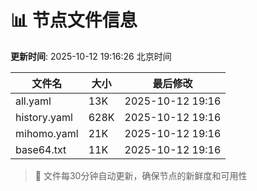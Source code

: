 # 📊 节点文件信息

**更新时间**: 2025-10-12 19:16:26 北京时间

| 文件名 | 大小 | 最后修改 |
|--------|------|----------|
| all.yaml | 13K | 2025-10-12 19:16 |
| history.yaml | 628K | 2025-10-12 19:16 |
| mihomo.yaml | 21K | 2025-10-12 19:16 |
| base64.txt | 11K | 2025-10-12 19:16 |

> 🔄 文件每30分钟自动更新，确保节点的新鲜度和可用性
